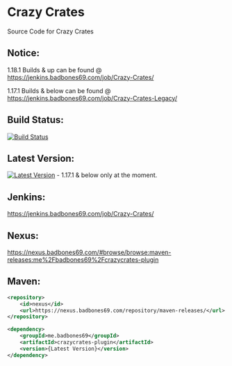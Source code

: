 # Crazy Crates
Source Code for Crazy Crates

## Notice:
1.18.1 Builds & up can be found @ https://jenkins.badbones69.com/job/Crazy-Crates/

1.17.1 Builds & below can be found @ https://jenkins.badbones69.com/job/Crazy-Crates-Legacy/

## Build Status:
[![Build Status](https://jenkins.badbones69.com/job/Crazy-Crates/badge/icon)](https://jenkins.badbones69.com/job/Crazy-Crates/)

## Latest Version:
[![Latest Version](https://img.shields.io/badge/Latest%20Version-1.10-blue)](https://github.com/badbones69/Crazy-Crates/releases/latest) - 1.17.1 & below only at the moment.

## Jenkins: 
https://jenkins.badbones69.com/job/Crazy-Crates/

## Nexus:
https://nexus.badbones69.com/#browse/browse:maven-releases:me%2Fbadbones69%2Fcrazycrates-plugin

## Maven:
```xml
<repository>
    <id>nexus</id>
    <url>https://nexus.badbones69.com/repository/maven-releases/</url>
</repository>

<dependency>
    <groupId>me.badbones69</groupId>
    <artifactId>crazycrates-plugin</artifactId>
    <version>{Latest Version}</version>
</dependency>
```
